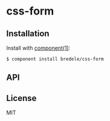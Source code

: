 # css-form

  

## Installation

  Install with [component(1)](http://component.io):

    $ component install bredele/css-form

## API



## License

  MIT
